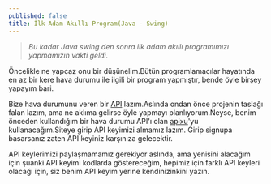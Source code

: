 ```yaml
---
published: false
title: İlk Adam Akıllı Program(Java - Swing)
---
```

> _Bu kadar Java swing den sonra ilk adam akıllı programımızı yapmamızın vakti geldi._

Öncelikle ne yapcaz onu bir düşünelim.Bütün programlamacılar hayatında en az bir kere hava durumu ile ilgili bir program yapmıştır, bende öyle birşey yapayım bari.

Bize hava durumunu veren bir [API](http://e-bergi.com/y/api-nedir) lazım.Aslında ondan önce projenin taslağı falan lazım, ama ne aklıma gelirse öyle yapmayı planlıyorum.Neyse, benim önceden kullandığım bir hava durumu API'ı olan [apixu](https://www.apixu.com/)'yu kullanacağım.Siteye girip API keyimizi almamız lazım. Girip signupa basarsanız zaten API keyiniz karşınıza gelecektir.

API keylerimizi paylaşmamamız gerekiyor aslında, ama yenisini alacağım için şuanki API keyimi kodlarda göstereceğim, hepimiz için farklı API keyleri olacağı için, siz benim API keyim yerine kendinizinkini yazın.


